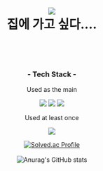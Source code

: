 <h1 align="center">
  <img src ="https://capsule-render.vercel.app/api?type=cylinder&color=gradient&height=360&section=header&text=Welcome!&desc=jiyoung02%27s%20Github%20Profile&fontSize=90%22/%3E
</h1>
<p align="center"><br>
  집에 가고 싶다....<br>

</p><br>

<h3 align="center">- Tech Stack -</h3>
<p align="center"> Used as the main</p>
<p align = "center">
  <img src="https://img.shields.io/badge/C-A8B9CC?style=flat-square&logo=C&logoColor=white%22/%3E&nbsp">
  <img src="https://img.shields.io/badge/Unity-000000?style=flat-square&logo=Unity&logoColor=white%22/%3E&nbsp">
  <img src="https://img.shields.io/badge/C-A8B9CC?style=for-the-badge&logo=C&logoColor=black">
                                                                                                             
</p>
<p align="center"> Used at least once</p>
  <p align ="center">
  <img src="https://img.shields.io/badge/Python-3776AB?style=flat-square&logo=Python&logoColor=white%22/%3E&nbsp;
  <img src="https://img.shields.io/badge/Linux-FCC624?style=flat-square&logo=Linux&logoColor=white%22/%3E&nbsp;
</p>

<br>
<div align = center>

[![Solved.ac Profile](http://mazassumnida.wtf/api/v2/generate_badge?boj=ju0808lie)](https://solved.ac/boj=ju0808lie) <br><br>
![Anurag's GitHub stats](https://github-readme-stats.vercel.app/api?username=iwasdobby&show_icons=true&theme=default_repocard)


</div>
<br>
